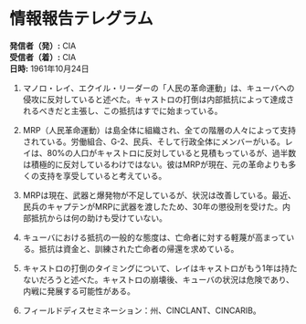 # 情報報告テレグラム

**発信者（発）:** CIA  
**受信者（着）:** CIA  
**日時:** 1961年10月24日  

1. マノロ・レイ、エクイル・リーダーの「人民の革命運動」は、キューバへの侵攻に反対していると述べた。キャストロの打倒は内部抵抗によって達成されるべきだと主張し、この抵抗はすでに始まっている。

2. MRP（人民革命運動）は島全体に組織され、全ての階層の人々によって支持されている。労働組合、G-2、民兵、そして行政全体にメンバーがいる。レイは、80%の人口がキャストロに反対していると見積もっているが、過半数は積極的に反対しているわけではない。彼はMRPが現在、元の革命よりも多くの支持を享受していると考えている。

3. MRPは現在、武器と爆発物が不足しているが、状況は改善している。最近、民兵のキャプテンがMRPに武器を渡したため、30年の懲役刑を受けた。内部抵抗からは何の助けも受けていない。

4. キューバにおける抵抗の一般的な態度は、亡命者に対する軽蔑が高まっている。抵抗は資金と、訓練された亡命者の帰還を求めている。

5. キャストロの打倒のタイミングについて、レイはキャストロがもう1年は持たないだろうと述べた。キャストロの崩壊後、キューバの状況は危険であり、内戦に発展する可能性がある。

6. フィールドディスセミネーション：州、CINCLANT、CINCARIB。